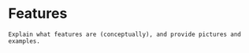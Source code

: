 Features
================


```{todo}
Explain what features are (conceptually), and provide pictures and examples.
```